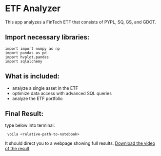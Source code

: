 # ETF Analyzer
This app analyzes a FinTech ETF that consists of PYPL, SQ, GS, and GDOT. 

## Import necessary libraries:
``` 
import import numpy as np
import pandas as pd
import hvplot.pandas
import sqlalchemy
```
 
 ## What is included:
 - analyze a single asset in the ETF
 - optimize data access with advanced SQL queries
 - analyze the ETF portfolio 
 
 ## Final Result:
 type below into terminal: 

` 
voila <relative-path-to-notebook>
`

It should direct you to a webpage showing full results. 
[Download the video of the result](https://github.com/halamkim/challenge_07/blob/main/Voila.mov)